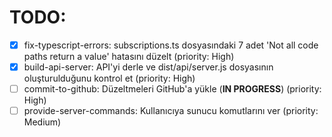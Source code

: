 # TODO:

- [x] fix-typescript-errors: subscriptions.ts dosyasındaki 7 adet 'Not all code paths return a value' hatasını düzelt (priority: High)
- [x] build-api-server: API'yi derle ve dist/api/server.js dosyasının oluşturulduğunu kontrol et (priority: High)
- [ ] commit-to-github: Düzeltmeleri GitHub'a yükle (**IN PROGRESS**) (priority: High)
- [ ] provide-server-commands: Kullanıcıya sunucu komutlarını ver (priority: Medium)
